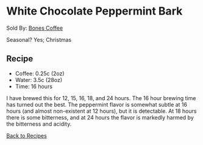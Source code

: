 # White Chocolate Peppermint Bark
Sold By: [Bones Coffee](https://www.bonescoffee.com/products/white-chocolate-peppermint-bark-by-bones-coffee-company-12oz)

Seasonal? Yes; Christmas

## Recipe
  * Coffee: 0.25c (2oz)
  * Water: 3.5c (28oz)
  * Time: 16 hours

I have brewed this for 12, 15, 16, 18, and 24 hours. The 16 hour brewing time has turned out the best. The peppermint flavor is somewhat subtle at 16 hours (and almost non-existent at 12 hours), but it is detectable. At 18 hours there is some bitterness, and at 24 hours the flavor is markedly harmed by the bitterness and acidity.

[Back to Recipes](https://github.umn.edu/cdsmith/cold-brew-coffee/blob/master/recipes/README.md)
